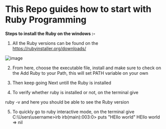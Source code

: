 # This Repo guides how to start with Ruby Programming

**Steps to install the Ruby on the windows :-**

1. All the Ruby versions can be found on the https://rubyinstaller.org/downloads/

![image](https://user-images.githubusercontent.com/84261385/201508272-7fe80c2a-eccc-4ca1-8344-ece01d2692ef.png)

  
2. From here, choose the executable file, install and make sure to check on the Add Ruby to your Path, this will set PATH variable on your own

3. Then keep going Next untill the Ruby is installed

4. To verify whether ruby is installed or not, on the terminal give 

ruby -v and here you should be able to see the Ruby version

5. To quickly go to ruby interactive mode, on the terminal give C:\Users\username>irb
irb(main):003:0> puts "HEllo world"
HEllo world
=> nil
